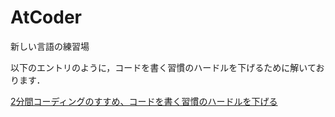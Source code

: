 # AtCoder

新しい言語の練習場

以下のエントリのように，コードを書く習慣のハードルを下げるために解いております．

[2分間コーディングのすすめ、コードを書く習慣のハードルを下げる](https://blog-jp.richardimaoka.net/20210328)
